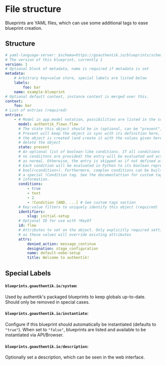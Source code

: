 # File structure

Blueprints are YAML files, which can use some additional tags to ease blueprint creation.

## Structure

```yaml
# yaml-language-server: $schema=https://goauthentik.io/blueprints/schema.json
# The version of this blueprint, currently 1
version: 1
# Optional block of metadata, name is required if metadata is set
metadata:
    # Arbitrary key=value store, special labels are listed below
    labels:
        foo: bar
    name: example-blueprint
# Optional default context, instance context is merged over this.
context:
    foo: bar
# List of entries (required)
entries:
    - # Model in app.model notation, possibilities are listed in the schema (required)
      model: authentik_flows.flow
      # The state this object should be in (optional, can be "present", "created" or "absent")
      # Present will keep the object in sync with its definition here, created will only ensure
      # the object is created (and create it with the values given here), and "absent" will
      # delete the object
      state: present
      # An optional list of boolean-like conditions. If all conditions match (or
      # no condiitons are provided) the entry will be evaluated and acted upon
      # as normal. Otherwise, the entry is skipped as if not defined at all.
      # Each condition will be evaluated in Python to its boolean representation
      # bool(<condition>). Furthermore, complex conditions can be built using
      # a special !Condition tag. See the documentattion for custom tags for more
      # information.
      conditions:
          - true
          - text
          - 2
          - !Condition [AND, ...] # See custom tags section
      # Key:value filters to uniquely identify this object (required)
      identifiers:
          slug: initial-setup
      # Optional ID for use with !KeyOf
      id: flow
      # Attributes to set on the object. Only explicitly required settings should be stated
      # as these values will override existing attributes
      attrs:
          denied_action: message_continue
          designation: stage_configuration
          name: default-oobe-setup
          title: Welcome to authentik!
```

## Special Labels

#### `blueprints.goauthentik.io/system`:

Used by authentik's packaged blueprints to keep globals up-to-date. Should only be removed in special cases.

#### `blueprints.goauthentik.io/instantiate`:

Configure if this blueprint should automatically be instantiated (defaults to `"true"`). When set to `"false"`, blueprints are listed and available to be instantiated via API/Browser.

#### `blueprints.goauthentik.io/description`:

Optionally set a description, which can be seen in the web interface.
